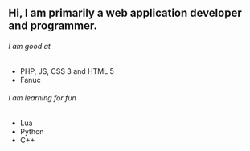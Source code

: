 ## Hi, I am primarily a web application developer and programmer.
###### I am good at
- PHP, JS, CSS 3 and HTML 5
- Fanuc

###### I am learning for fun
- Lua
- Python
- C++

